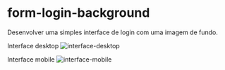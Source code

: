 # form-login-background
Desenvolver uma simples interface de login com uma imagem de fundo.

Interface desktop
![interface-desktop](https://user-images.githubusercontent.com/86536293/123853326-b6c5c900-d8f3-11eb-86db-c5678de11aab.png)

Interface mobile
![interface-mobile](https://user-images.githubusercontent.com/86536293/123853431-d3620100-d8f3-11eb-8017-c1694b056430.png)

